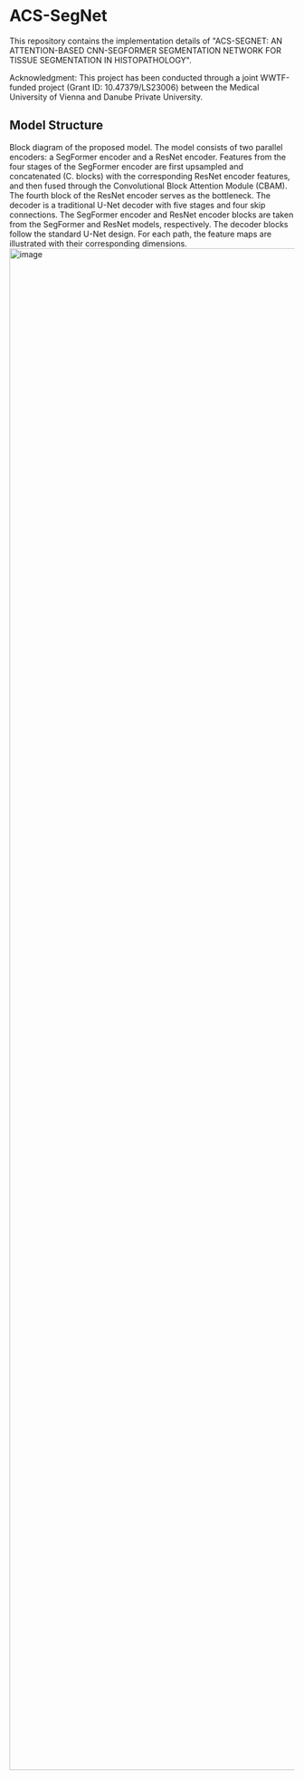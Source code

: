 # ACS-SegNet
This repository contains the implementation details of "ACS-SEGNET: AN ATTENTION-BASED CNN-SEGFORMER SEGMENTATION NETWORK FOR TISSUE SEGMENTATION IN HISTOPATHOLOGY".

Acknowledgment: This project has been conducted through a joint WWTF-funded project (Grant ID: 10.47379/LS23006) between the Medical University of Vienna and Danube Private University. 

## Model Structure
Block diagram of the proposed model. The model consists of two parallel encoders: a SegFormer encoder and a ResNet encoder. Features from the four stages of the SegFormer encoder are first upsampled and concatenated (C. blocks) with the corresponding ResNet encoder features, and then fused through the Convolutional Block Attention Module (CBAM). The fourth block of the ResNet encoder serves as the bottleneck. The decoder is a traditional U-Net decoder with five stages and four skip connections. The SegFormer encoder and ResNet encoder blocks are taken from the SegFormer and ResNet models, respectively. The decoder blocks follow the standard U-Net design. For each path, the feature maps are illustrated with their corresponding dimensions.
<img width="4432" height="2688" alt="image" src="https://github.com/user-attachments/assets/8e821279-f7a9-4745-a7a5-bb9b7a8c5a2b" />
